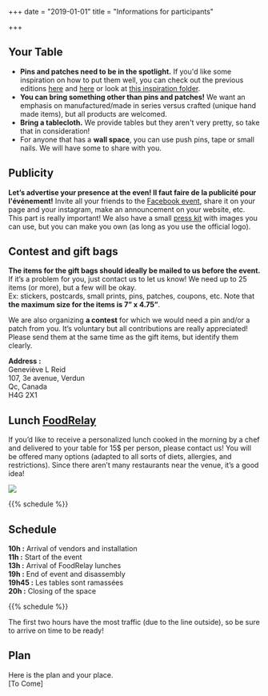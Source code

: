+++
date = "2019-01-01"
title = "Informations for participants"

+++
## Your Table

* **Pins and patches need to be in the spotlight.** If you'd like some inspiration on how to put them well, you can check out the previous editions [here](https://www.facebook.com/pg/pinpatchmtl/photos/?tab=album&album_id=1859504404379076) and [here](https://drive.google.com/open?id=152D07kkYE9Yt6koKcjMH7sDB1pCxVtCC) or look at [this inspiration folder](https://drive.google.com/open?id=1vNId0-vskRkUlqIJTUpTBmDPAEjKr6-d).
* **You can bring something other than pins and patches!** We want an emphasis on  manufactured/made in series versus crafted (unique hand made items), but all products are welcomed.
* **Bring a tablecloth.** We provide tables but they aren't very pretty, so take that in consideration!
* For anyone that has a **wall space**, you can use push pins, tape or small nails. We will have some to share with you.

## Publicity

**Let’s advertise your presence at the even! Il faut faire de la publicité pour l'événement!** Invite all your friends to the [Facebook event](https://www.facebook.com/events/596660647518312/), share it on your page and your instagram, make an announcement on your website, etc. This part is really important! We also have a small [press kit](https://drive.google.com/open?id=115zCAZv-7cWTbR7-A2UWM4twfR22vWHK) with images you can use, but you can make you own (as long as you use the official logo).

## Contest and gift bags

**The items for the gift bags should ideally be mailed to us before the event.** If it’s a problem for you, just contact us to let us know! We need up to 25 items (or more), but a few will be okay.  
Ex: stickers, postcards, small prints, pins, patches, coupons, etc. Note that **the maximum size for the items is 7” x 4.75”**.

We are also organizing **a contest** for which we would need a pin and/or a patch from you. It’s voluntary but all contributions are really appreciated! Please send them at the same time as the gift items, but identify them clearly.

**Address :**  
Geneviève L Reid  
107, 3e avenue, Verdun  
Qc, Canada  
H4G 2X1

## Lunch [FoodRelay](https://foodrelay.ca/)

If you’d like to receive a personalized lunch cooked in the morning by a chef and delivered to your table for 15$ per person, please contact us! You will be offered many options (adapted to all sorts of diets, allergies, and restrictions). Since there aren’t many restaurants near the venue, it’s a good idea!

![](/img/foodrelay_modifie.png)

{{% schedule %}}

## Schedule

**10h :** Arrival of vendors and installation  
**11h :** Start of the event  
**13h :** Arrival of FoodRelay lunches  
**19h :** End of event and disassembly  
**19h45 :** Les tables sont ramassées  
**20h :** Closing of the space

{{% schedule %}}

The first two hours have the most traffic (due to the line outside), so be sure to arrive on time to be ready!

## Plan

Here is the plan and your place.  
\[To Come\]